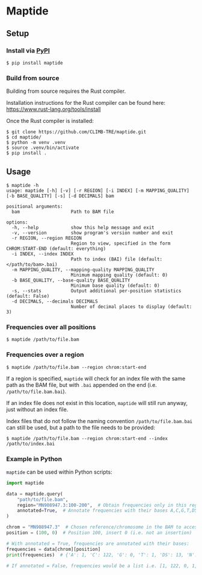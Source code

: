 # Maptide

## Setup

### Install via [PyPI](https://pypi.org/project/maptide/)

```
$ pip install maptide
```

### Build from source

Building from source requires the Rust compiler.

Installation instructions for the Rust compiler can be found here: https://www.rust-lang.org/tools/install

Once the Rust compiler is installed:

```
$ git clone https://github.com/CLIMB-TRE/maptide.git
$ cd maptide/
$ python -m venv .venv
$ source .venv/bin/activate
$ pip install .
```

## Usage

```
$ maptide -h
usage: maptide [-h] [-v] [-r REGION] [-i INDEX] [-m MAPPING_QUALITY] [-b BASE_QUALITY] [-s] [-d DECIMALS] bam

positional arguments:
  bam                   Path to BAM file

options:
  -h, --help            show this help message and exit
  -v, --version         show program's version number and exit
  -r REGION, --region REGION
                        Region to view, specified in the form CHROM:START-END (default: everything)
  -i INDEX, --index INDEX
                        Path to index (BAI) file (default: </path/to/bam>.bai)
  -m MAPPING_QUALITY, --mapping-quality MAPPING_QUALITY
                        Minimum mapping quality (default: 0)
  -b BASE_QUALITY, --base-quality BASE_QUALITY
                        Minimum base quality (default: 0)
  -s, --stats           Output additional per-position statistics (default: False)
  -d DECIMALS, --decimals DECIMALS
                        Number of decimal places to display (default: 3)
```

### Frequencies over all positions

```
$ maptide /path/to/file.bam
```

### Frequencies over a region

```
$ maptide /path/to/file.bam --region chrom:start-end
```

If a region is specified, `maptide` will check for an index file with the same path as the BAM file, but with `.bai` appended on the end (i.e. `/path/to/file.bam.bai`).

If an index file does not exist in this location, `maptide` will still run anyway, just without an index file.

Index files that do not follow the naming convention `/path/to/file.bam.bai` can still be used, but a path to the file needs to be provided:

```
$ maptide /path/to/file.bam --region chrom:start-end --index /path/to/index.bai
```

### Example in Python

`maptide` can be used within Python scripts:

```python
import maptide

data = maptide.query(
    "path/to/file.bam",
    region="MN908947.3:100-200",  # Obtain frequencies only in this region
    annotated=True,  # Annotate frequencies with their bases A,C,G,T,DS,N
)

chrom = "MN908947.3"  # Chosen reference/chromosome in the BAM to access
position = (100, 0)  # Position 100, insert 0 (i.e. not an insertion)

# With annotated = True, frequencies are annotated with their bases:
frequencies = data[chrom][position]
print(frequencies)  # {'A': 1, 'C': 122, 'G': 0, 'T': 1, 'DS': 13, 'N': 0}

# If annotated = False, frequencies would be a list i.e. [1, 122, 0, 1, 13, 0]
```
